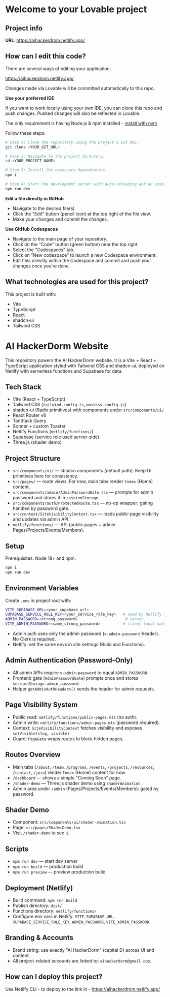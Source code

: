 # Welcome to your Lovable project

## Project info

**URL**: https://aihackerdrom.netlify.app/

## How can I edit this code?

There are several ways of editing your application.

https://aihackerdrom.netlify.app/

Changes made via Lovable will be committed automatically to this repo.

**Use your preferred IDE**

If you want to work locally using your own IDE, you can clone this repo and push changes. Pushed changes will also be reflected in Lovable.

The only requirement is having Node.js & npm installed - [install with nvm](https://github.com/nvm-sh/nvm#installing-and-updating)

Follow these steps:

```sh
# Step 1: Clone the repository using the project's Git URL.
git clone <YOUR_GIT_URL>

# Step 2: Navigate to the project directory.
cd <YOUR_PROJECT_NAME>

# Step 3: Install the necessary dependencies.
npm i

# Step 4: Start the development server with auto-reloading and an instant preview.
npm run dev
```

**Edit a file directly in GitHub**

- Navigate to the desired file(s).
- Click the "Edit" button (pencil icon) at the top right of the file view.
- Make your changes and commit the changes.

**Use GitHub Codespaces**

- Navigate to the main page of your repository.
- Click on the "Code" button (green button) near the top right.
- Select the "Codespaces" tab.
- Click on "New codespace" to launch a new Codespace environment.
- Edit files directly within the Codespace and commit and push your changes once you're done.

## What technologies are used for this project?

This project is built with:

- Vite
- TypeScript
- React
- shadcn-ui
- Tailwind CSS

# AI HackerDorm Website

This repository powers the AI HackerDorm website. It is a Vite + React + TypeScript application styled with Tailwind CSS and shadcn-ui, deployed on Netlify with serverless functions and Supabase for data.

## Tech Stack
- Vite (React + TypeScript)
- Tailwind CSS (`tailwind.config.ts`, `postcss.config.js`)
- shadcn-ui (Radix primitives) with components under `src/components/ui/`
- React Router v6
- TanStack Query
- Sonner + custom Toaster
- Netlify Functions (`netlify/functions/`)
- Supabase (service role used server-side)
- Three.js (shader demo)

## Project Structure
- `src/components/ui/` — shadcn components (default path). Keep UI primitives here for consistency.
- `src/pages/` — route views. For now, main tabs render `Index` (Home) content.
- `src/components/admin/AdminPasswordGate.tsx` — prompts for admin password and stores it in `sessionStorage`.
- `src/components/auth/ProtectedRoute.tsx` — no-op wrapper; gating handled by password gate.
- `src/context/SiteVisibilityContext.tsx` — loads public page visibility and updates via admin API.
- `netlify/functions/` — API (public pages + admin Pages/Projects/Events/Members).

## Setup
Prerequisites: Node 18+ and npm.

```bash
npm i
npm run dev
```

## Environment Variables
Create `.env` in project root with:

```bash
VITE_SUPABASE_URL=<your_supabase_url>
SUPABASE_SERVICE_ROLE_KEY=<your_service_role_key>   # used by Netlify functions only
ADMIN_PASSWORD=<strong_password>                     # server
VITE_ADMIN_PASSWORD=<same_strong_password>          # client (must match)
```

- Admin auth uses only the admin password (`x-admin-password` header). No Clerk is required.
- Netlify: set the same envs in site settings (Build and Functions).

## Admin Authentication (Password-Only)
- All admin APIs require `x-admin-password` to equal `ADMIN_PASSWORD`.
- Frontend gate (`AdminPasswordGate`) prompts once and stores `sessionStorage.admin_password`.
- Helper `getAdminAuthHeaders()` sends the header for admin requests.

## Page Visibility System
- Public read: `netlify/functions/public-pages.mts` (no auth).
- Admin write: `netlify/functions/admin-pages.mts` (password required).
- Context: `SiteVisibilityContext` fetches visibility and exposes `setVisible(slug, visible)`.
- Guard: `PageGate` wraps routes to block hidden pages.

## Routes Overview
- Main tabs (`/about`, `/team`, `/programs`, `/events`, `/projects`, `/resources`, `/contact`, `/join`) render `Index` (Home) content for now.
- `/dashboard` — shows a simple "Coming Soon" page.
- `/shader-demo` — Three.js shader demo using `ShaderAnimation`.
- Admin area under `/admin` (Pages/Projects/Events/Members): gated by password.

## Shader Demo
- Component: `src/components/ui/shader-animation.tsx`
- Page: `src/pages/ShaderDemo.tsx`
- Visit `/shader-demo` to see it.

## Scripts
- `npm run dev` — start dev server
- `npm run build` — production build
- `npm run preview` — preview production build

## Deployment (Netlify)
- Build command: `npm run build`
- Publish directory: `dist/`
- Functions directory: `netlify/functions/`
- Configure env vars in Netlify: `VITE_SUPABASE_URL`, `SUPABASE_SERVICE_ROLE_KEY`, `ADMIN_PASSWORD`, `VITE_ADMIN_PASSWORD`.

## Branding & Accounts
- Brand string: use exactly "AI HackerDorm" (capital D) across UI and content.
- All project-related accounts are linked to: `aihackerdorm@gmail.com`.

## How can I deploy this project?

Use Netlify CLI - to deploy to the link in - https://aihackerdrom.netlify.app/

